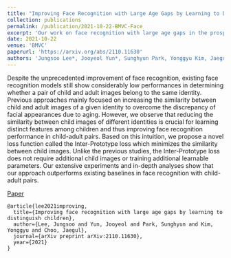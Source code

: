 ```yaml
---
title: "Improving Face Recognition with Large Age Gaps by Learning to Distinguish Children"
collection: publications
permalink: /publication/2021-10-22-BMVC-Face
excerpt: 'Our work on face recognition with large age gaps in the prospect of reuniting missing children and their families.'
date: 2021-10-22
venue: 'BMVC'
paperurl: 'https://arxiv.org/abs/2110.11630'
authors: 'Jungsoo Lee*, Jooyeol Yun*, Sunghyun Park, Yonggyu Kim, Jaegul Choo'
---
```

Despite the unprecedented improvement of face recognition, existing face recognition models still show considerably low performances in determining whether a pair of child and adult images belong to the same identity. Previous approaches mainly focused on increasing the similarity between child and adult images of a given identity to overcome the discrepancy of facial appearances due to aging. However, we observe that reducing the similarity between child images of different identities is crucial for learning distinct features among children and thus improving face recognition performance in child-adult pairs. Based on this intuition, we propose a novel loss function called the Inter-Prototype loss which minimizes the similarity between child images. Unlike the previous studies, the Inter-Prototype loss does not require additional child images or training additional learnable parameters. Our extensive experiments and in-depth analyses show that our approach outperforms existing baselines in face recognition with child-adult pairs.

[Paper](https://arxiv.org/abs/2110.11630)

```
@article{lee2021improving,
  title={Improving face recognition with large age gaps by learning to distinguish children},
  author={Lee, Jungsoo and Yun, Jooyeol and Park, Sunghyun and Kim, Yonggyu and Choo, Jaegul},
  journal={arXiv preprint arXiv:2110.11630},
  year={2021}
}
```
